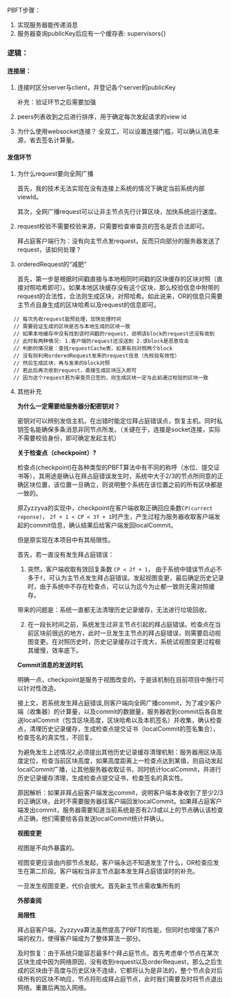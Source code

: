 PBFT步骤：
1. 实现服务器能传递消息
2. 服务器查询publicKey后应有一个缓存表: supervisors{}



### 逻辑：
#### 连接层：
1. 连接时区分server与client，并登记各个server的publicKey
   
   补充：验证环节之后需要加强
2. peers列表收到之后进行排序，用于确定每次发起请求的view id
3. 为什么使用websocket连接？
   全双工，可以设置连接门槛，可以确认消息来源，省去签名计算量。


#### 发信环节
1. 为什么request要向全网广播
   
   首先，我的技术无法实现在没有连接上系统的情况下确定当前系统内部viewId。

   其次，全网广播request可以让非主节点先行计算区块，加快系统运行速度。

2. request校验不需要校验来源，只需要检查审查员的签名是否合法即可。

   拜占庭客户端行为：没有向主节点发request，反而只向部分的服务器发送了request，该如何处理？

3. orderedRequest的“减肥”
   
   首先，第一步是根据时间戳直接与本地相同时间戳的区块缓存的区块对照（直接对照哈希即可）。如果本地区块缓存没有这个区块，那么校验信息中附带的request的合法性，合法则生成区块，对照哈希。如此说来，OR的信息只需要主节点自身生成的区块哈希以及request的信息即可。

```
  // 每次先收request能预处理，加快处理时间
  // 需要验证生成的区块是否与本地生成的区块一致
  // 如果本地缓存中没有找到该时间戳的request，说明该block的request还没有收到
  // 此时有两种情况: 1.客户端的request还没送到 2.该block是恶意攻击
  // 判断的情况是：查找requestCache表，如果有则对照两个block
  // 没有则利用orderedRequest发来的request信息（先校验有效性）
  // 然后生成区块，再与发来的block对照
  // 若此后再次收到request，直接生成区块压入即可
  // 因为这个request若为审查员已签的，则生成区块一定与此前通过校验的区块一致
```


4. 其他补充
   
   **为什么一定需要给服务器分配密钥对？**    
  
   密钥对可以辨别发信主机，在出错时能定位拜占庭错误点，恢复主机。同时私钥签名能确保多条消息非同节点所发。（关键在于，连接是socket连接，实际不需要校验身份，即可确定发起主机）

   **关于检查点（checkpoint）?**
   
   检查点(checkpoint)在各种类型的PBFT算法中有不同的称呼（水位、提交证书等），其用途是确认在拜占庭错误发生时，系统中大于2/3的节点所同意的正确区块位置，该位置一旦确立，则说明整个系统在该位置之前的所有区块都是一致的。
   
   原Zyzzyva的实现中，checkpoint在客户端收取正确回应条数```CP(currect reponse)```， ```2f + 1 < CP < 3f + 1```时产生，产生过程为服务器收取客户端发起的commit信息，确认结果后给客户端发回localCommit。
   
   但是原实现在本项目中有其局限性。
   
   首先，若一直没有发生拜占庭错误：
   
   1. 突然，客户端收取有效回复条数 ```CP < 2f + 1```， 由于系统中错误节点必不多于```f```，可认为主节点发生拜占庭错误。发起视图变更，最后确定历史记录时，由于系统中不存在检查点，可以认为迄今为止都一致则无需对照缓存。

   带来的问题是：系统一直都无法清理历史记录缓存，无法进行垃圾回收。

   2. 在一段长时间之前，系统发生过非主节点引起的拜占庭错误。检查点在当前区块前很远的地方，此时一旦发生主节点的拜占庭错误，则需要启动视图变更。在对照历史时，历史记录缓存过于庞大，系统试视图变更过程极其缓慢，效率底下。
   
   **Commit消息的发送时机**

   明确一点，checkpoint是服务于视图改变的。于是该机制在目前项目中施行可以针对性改造。

   接上文，若系统发生拜占庭错误,则客户端向全网广播commit，为了减少客户端（收集器）的计算量，以及commit的数据量，服务器收到commit后各自发送localCommit（包含区块高度，区块哈希以及本机签名）并收集，确认检查点，清理历史记录缓存，生成检查点提交证书（localCommit的签名集合），检查签名的真实性，不回复。

   为避免发生上述情况2,必须提出其他历史记录缓存清理机制：服务器用区块高度定位，检查当前区块高度，如果高度距离上一检查点达到某值，则自动发起localCommit广播，让其他服务器收取证书，同时统计localCommit，并进行历史记录缓存清理，生成检查点提交证书，检查签名的真实性。

   原因解析：如果非拜占庭客户端发出commit，说明客户端本身收到了至少2/3的正确区块，此时不需要服务器往客户端回发localCommit。如果拜占庭客户端发出commit，服务器需要知道当前系统是否有2/3或以上的节点确认该检查点正确，他们需要给各自发送localCommit统计并确认。

   **视图变更**

   视图是不向外暴露的。

   视图变更应该由内部节点发起，客户端永远不知道发生了什么，OR检查应发生在第二阶段。客户端权当非主节点副本发生拜占庭错误时的补充。

   一旦发生视图变更，代价会很大。首先新主节点需收集所有的
   

   **外部查阅**


   **局限性**

   拜占庭客户端，Zyzzyva算法虽然提高了PBFT的性能，但同时也增强了客户端的权力，使得客户端成为了整体算法一部分。

   及时恢复：由于系统只能容忍最多f个拜占庭节点。首先考虑单个节点在某次区块生成中因为网络原因，没有收到request以及orderRequest，那么之后生成的区块由于高度与历史区块不连续，它都将认为是非法的，整个节点会对后续所有的区块不响应，节点将形成拜占庭节点，此时我们需要及时将节点退出网络。重置后再加入网络。

   